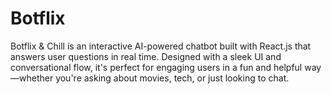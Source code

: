 # Botflix

Botflix & Chill is an interactive AI-powered chatbot built with React.js that answers user questions in real time. Designed with a sleek UI and conversational flow, it's perfect for engaging users in a fun and helpful way—whether you're asking about movies, tech, or just looking to chat.

